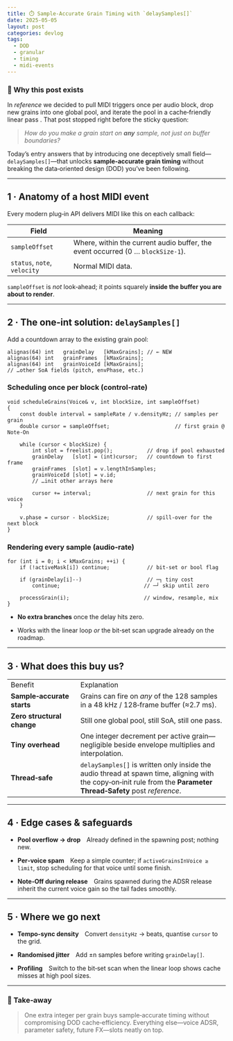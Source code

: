```yaml
---
title: ⏱️ Sample‑Accurate Grain Timing with `delaySamples[]`
date: 2025-05-05
layout: post
categories: devlog
tags:
  - DOD
  - granular
  - timing
  - midi-events
---
```

### 🎯 Why this post exists

In *reference* we decided to pull MIDI triggers once per audio block, drop new grains into one global pool, and iterate the pool in a cache‑friendly linear pass . That post stopped right before the sticky question:

> _How do you make a grain start on_ ****_any_**** _sample, not just on buffer boundaries?_

Today’s entry answers that by introducing one deceptively small field—`delaySamples[]`—that unlocks **sample‑accurate grain timing** without breaking the data‑oriented design (DOD) you’ve been following.

---

## 1 · Anatomy of a host MIDI event

Every modern plug‑in API delivers MIDI like this on each callback:

|Field|Meaning|
|---|---|
|`sampleOffset`|Where, within the current audio buffer, the event occurred (0 … `blockSize‑1`).|
|`status`, `note`, `velocity`|Normal MIDI data.|

`sampleOffset` is _not_ look‑ahead; it points squarely **inside the buffer you are about to render**.

---

## 2 · The one‑int solution: `delaySamples[]`

Add a countdown array to the existing grain pool:

```
alignas(64) int   grainDelay   [kMaxGrains]; // ← NEW
alignas(64) int   grainFrames  [kMaxGrains];
alignas(64) int   grainVoiceId [kMaxGrains];
// …other SoA fields (pitch, envPhase, etc.)
```

### Scheduling once per block (control‑rate)

```
void scheduleGrains(Voice& v, int blockSize, int sampleOffset)
{
    const double interval = sampleRate / v.densityHz; // samples per grain
    double cursor = sampleOffset;                     // first grain @ Note‑On

    while (cursor < blockSize) {
        int slot = freelist.pop();           // drop if pool exhausted
        grainDelay   [slot] = (int)cursor;   // countdown to first frame
        grainFrames  [slot] = v.lengthInSamples;
        grainVoiceId [slot] = v.id;
        // …init other arrays here

        cursor += interval;                  // next grain for this voice
    }

    v.phase = cursor - blockSize;            // spill‑over for the next block
}
```

### Rendering every sample (audio‑rate)

```
for (int i = 0; i < kMaxGrains; ++i) {
    if (!activeMask[i]) continue;            // bit‑set or bool flag

    if (grainDelay[i]--)                     // ─┐ tiny cost
        continue;                           // ─┘ skip until zero

    processGrain(i);                        // window, resample, mix
}
```

- **No extra branches** once the delay hits zero.
    
- Works with the linear loop _or_ the bit‑set scan upgrade already on the roadmap.
    

---

## 3 · What does this buy us?

|                            |                                                                                                                                                                                              |
| -------------------------- | -------------------------------------------------------------------------------------------------------------------------------------------------------------------------------------------- |
| Benefit                    | Explanation                                                                                                                                                                                  |
| **Sample‑accurate starts** | Grains can fire on _any_ of the 128 samples in a 48 kHz / 128‑frame buffer (≈2.7 ms).                                                                                                        |
| **Zero structural change** | Still one global pool, still SoA, still one pass.                                                                                                                                            |
| **Tiny overhead**          | One integer decrement per active grain—negligible beside envelope multiplies and interpolation.                                                                                              |
| **Thread‑safe**            | `delaySamples[]` is written only inside the audio thread at spawn time, aligning with the copy‑on‑init rule from the **Parameter Thread‑Safety** post *reference*. |

---

## 4 · Edge cases & safeguards

- **Pool overflow → drop** Already defined in the spawning post; nothing new.
    
- **Per‑voice spam** Keep a simple counter; if `activeGrainsInVoice ≥ limit`, stop scheduling for that voice until some finish.
    
- **Note‑Off during release** Grains spawned during the ADSR release inherit the current voice gain so the tail fades smoothly.
    

---

## 5 · Where we go next

- **Tempo‑sync density** Convert `densityHz` → beats, quantise `cursor` to the grid.
    
- **Randomised jitter** Add ±n samples before writing `grainDelay[]`.
    
- **Profiling** Switch to the bit‑set scan when the linear loop shows cache misses at high pool sizes.
    

---

### 📝 Take‑away

> One extra integer per grain buys sample‑accurate timing without compromising DOD cache‑efficiency. Everything else—voice ADSR, parameter safety, future FX—slots neatly on top.

